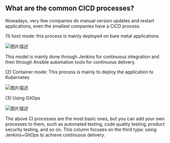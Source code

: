 ## What are the common CICD processes?

Nowadays, very few companies do manual version updates and restart applications, even the smallest companies have a CICD process.

(1) host mode: this process is mainly deployed on bare metal applications

![图片描述](https://doc.shiyanlou.com/courses/10022/2123746/45ef2d8e191572a3bc79d176125dc842-0/wm)

This model is mainly done through Jenkins for continuous integration and then through Ansible automation tools for continuous delivery.

(2) Container mode: This process is mainly to deploy the application to Kubernetes

![图片描述](https://doc.shiyanlou.com/courses/10022/2123746/a7eccb9755611833f6a92ff56678153a-0/wm)

(3) Using GitOps

![图片描述](https://doc.shiyanlou.com/courses/10022/2123746/249a342a0a5946385b7a6dc118517e07-0/wm)

The above CI processes are the most basic ones, but you can add your own processes to them, such as automated testing, code quality testing, product security testing, and so on. This column focuses on the third type: using Jenkins+GitOps to achieve continuous delivery.
